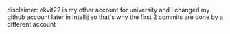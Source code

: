 disclaimer: ekvit22 is my other account for university and I changed my github account later in Intellij so that's why the first 2 commits are done by a different account
